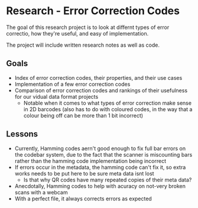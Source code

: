 # Research - Error Correction Codes

The goal of this research project is to look at differnt types of error correctio, how they're useful, and easy of implementation.

The project will include written research notes as well as code.

## Goals

- Index of error correction codes, their properties, and their use cases
- Implementation of a few error correction codes
- Comparison of error correction codes and rankings of their usefulness for our vidual data format projects
  - Notable when it comes to what types of error correction make sense in 2D barcodes (also has to do with coloured codes, in the way that a colour being off can be more than 1 bit incorrect)

## Lessons

- Currently, Hamming codes aern't good enough to fix full bar errors on the codebar system, due to the fact that the scanner is miscounting bars rather than the hamming code implementation being incorrect
- If errors occur in the metadata, the hamming code can't fix it, so extra works needs to be put here to be sure meta data isnt lost
  - Is that why QR codes have many repeated copies of their meta data?
- Anecdotally, Hamming codes to help with acuracy on not-very broken scans with a webcam
- With a perfect file, it always corrects errors as expected
